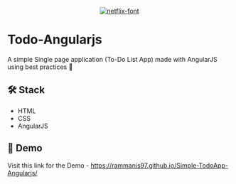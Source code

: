 <p align="center">
<a href="https://fontmeme.com/netflix-font/">
<img src="https://fontmeme.com/permalink/231224/91e7ed2bc9fd28d2783cd8a9bd76b04f.png" alt="netflix-font" border="0"></a>
</p>

# Todo-Angularjs

A simple Single page application (To-Do List App) made with AngularJS using best practices 💜

## 🛠️ Stack

- HTML
- CSS
- AngularJS

## 🙈 Demo
Visit this link for the Demo - https://rammanis97.github.io/Simple-TodoApp-Angularjs/
